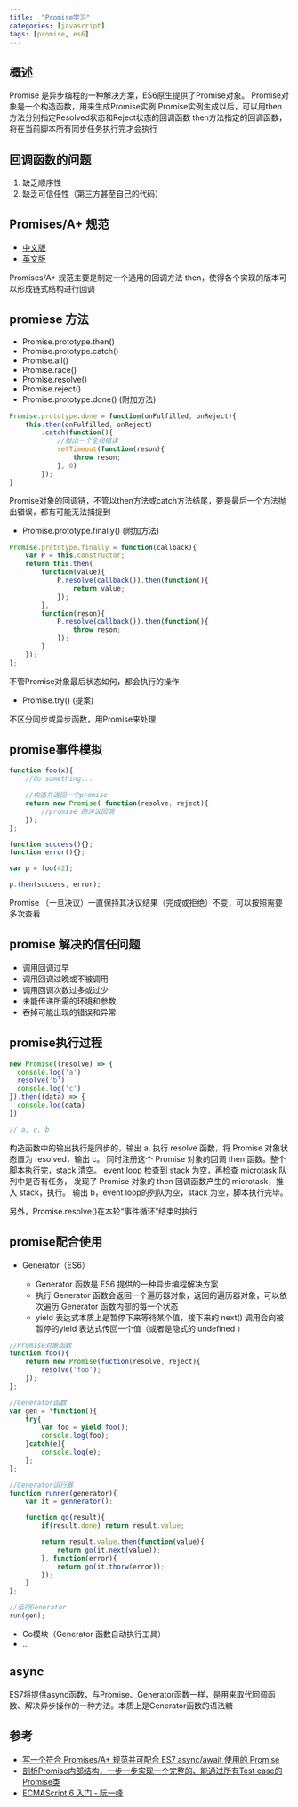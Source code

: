 ```yaml
---
title:  "Promise学习"
categories: [javascript]
tags: [promise, es6]
---
```


## 概述
Promise 是异步编程的一种解决方案，ES6原生提供了Promise对象。
Promise对象是一个构造函数，用来生成Promise实例
Promise实例生成以后，可以用then方法分别指定Resolved状态和Reject状态的回调函数
then方法指定的回调函数，将在当前脚本所有同步任务执行完才会执行

## 回调函数的问题

1. 缺乏顺序性
2. 缺乏可信任性（第三方甚至自己的代码）

## Promises/A+ 规范

- [中文版](http://www.ituring.com.cn/article/66566)
- [英文版](https://promisesaplus.com/)

Promises/A+ 规范主要是制定一个通用的回调方法 then，使得各个实现的版本可以形成链式结构进行回调

## promiese 方法

- Promise.prototype.then()
- Promise.prototype.catch()
- Promise.all()
- Promise.race()
- Promise.resolve()
- Promise.reject()
- Promise.prototype.done() (附加方法)

```js
Promise.prototype.done = function(onFulfilled, onReject){
	this.then(onFulfilled, onReject)
		.catch(function(){
			//抛出一个全局错误
			setTimeout(function(reson){
				throw reson;
			}, 0)		
		});
}
```
Promise对象的回调链，不管以then方法或catch方法结尾，要是最后一个方法抛出错误，都有可能无法捕捉到

- Promise.prototype.finally() (附加方法)

```js
Promise.prototype.finally = function(callback){
	var P = this.constructor;
	return this.then(
		function(value){
			P.resolve(callback()).then(function(){
				return value;
			});
		},
		function(reson){
			P.resolve(callback()).then(function(){
				throw reson;
			});
		}
	});
};
```
不管Promise对象最后状态如何，都会执行的操作

- Promise.try() (提案)

不区分同步或异步函数，用Promise来处理

## promise事件模拟

```js
function foo(x){
	//do something...

	//构造并返回一个promise
	return new Promise( function(resolve, reject){
		//promise 的决议回调
	});
};

function success(){};
function error(){};

var p = foo(42);

p.then(success, error);
```

Promise （一旦决议）一直保持其决议结果（完成或拒绝）不变，可以按照需要多次查看

## promise 解决的信任问题

- 调用回调过早
- 调用回调过晚或不被调用
- 调用回调次数过多或过少
- 未能传递所需的环境和参数
- 吞掉可能出现的错误和异常

## promise执行过程

```js
new Promise((resolve) => {
  console.log('a')
  resolve('b')
  console.log('c')
}).then((data) => {
  console.log(data)
})

// a, c, b
```

构造函数中的输出执行是同步的，输出 a, 执行 resolve 函数，将 Promise 对象状态置为 resolved，输出 c。
同时注册这个 Promise 对象的回调 then 函数。整个脚本执行完，stack 清空。
event loop 检查到 stack 为空，再检查 microtask 队列中是否有任务，
发现了 Promise 对象的 then 回调函数产生的 microtask，推入 stack，执行。
输出 b，event loop的列队为空，stack 为空，脚本执行完毕。

另外，Promise.resolve()在本轮“事件循环”结束时执行


## promise配合使用

- Generator（ES6）

	- Generator 函数是 ES6 提供的一种异步编程解决方案
	- 执行 Generator 函数会返回一个遍历器对象，返回的遍历器对象，可以依次遍历 Generator 函数内部的每一个状态
	- yield 表达式本质上是暂停下来等待某个值，接下来的 next() 调用会向被暂停的yield 表达式传回一个值（或者是隐式的 undefined ）

```js
//Promise对象函数
function foo(){
	return new Promise(fuction(resolve, reject){
		resolve('foo');
	});
};

//Generator函数
var gen = *function(){
	try{
		var foo = yield foo();
		console.log(foo);
	}catch(e){
		console.log(e);
	};
};

//Generator运行器
function runner(generator){
	var it = gennerator();

	function go(result){
		if(result.done) return result.value;

		return result.value.then(function(value){
			return go(it.next(value));
		}, function(error){
			return go(it.thorw(error));
		});
	}
};

//运行Generator
run(gen);

```

- Co模块（Generator 函数自动执行工具）
- ...

## async

ES7将提供async函数，与Promise、Generator函数一样，是用来取代回调函数、解决异步操作的一种方法。本质上是Generator函数的语法糖



## 参考

- [写一个符合 Promises/A+ 规范并可配合 ES7 async/await 使用的 Promise](https://zhuanlan.zhihu.com/p/23312442?refer=FrontendMagazine)
- [剖析Promise内部结构，一步一步实现一个完整的、能通过所有Test case的Promise类](https://github.com/xieranmaya/blog/issues/3)
- [ECMAScript 6 入门 - 阮一峰](http://es6.ruanyifeng.com/)